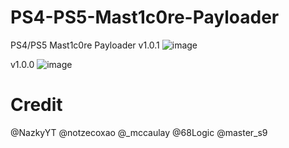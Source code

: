 # PS4-PS5-Mast1c0re-Payloader

PS4/PS5 Mast1c0re Payloader v1.0.1
![image](https://user-images.githubusercontent.com/49209220/223389778-4a06169d-f981-4509-a404-c82cb27efa4b.png)


v1.0.0
![image](https://user-images.githubusercontent.com/49209220/223209757-31ca095f-91b9-4a8d-a47a-cc1d1925e0e1.png)








# Credit
@NazkyYT
@notzecoxao
@_mccaulay
@68Logic
@master_s9

